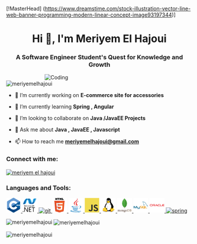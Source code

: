 [!MasterHead] (https://www.dreamstime.com/stock-illustration-vector-line-web-banner-programming-modern-linear-concept-image93197344)]
<h1 align="center">Hi 👋, I'm Meriyem El Hajoui</h1>
<h3 align="center">A Software Engineer Student's Quest for Knowledge and Growth</h3>
<img align="right" alt="Coding" width="400" src="https://tenor.com/view/programming-gif-25868426"

<p align="left"> <img src="https://komarev.com/ghpvc/?username=meriyemelhajoui&label=Profile%20views&color=0e75b6&style=flat" alt="meriyemelhajoui" /> </p>

- 🔭 I’m currently working on **E-commerce site for accessories**

- 🌱 I’m currently learning **Spring , Angular**

- 👯 I’m looking to collaborate on **Java /JavaEE Projects**

- 💬 Ask me about **Java , JavaEE , Javascript**

- 📫 How to reach me **meriyemelhajoui@gmail.com**

<h3 align="left">Connect with me:</h3>
<p align="left">
<a href="https://linkedin.com/in/meriyem el hajoui" target="blank"><img align="center" src="https://raw.githubusercontent.com/rahuldkjain/github-profile-readme-generator/master/src/images/icons/Social/linked-in-alt.svg" alt="meriyem el hajoui" height="30" width="40" /></a>
</p>

<h3 align="left">Languages and Tools:</h3>
<p align="left"> <a href="https://www.w3schools.com/cpp/" target="_blank" rel="noreferrer"> <img src="https://raw.githubusercontent.com/devicons/devicon/master/icons/cplusplus/cplusplus-original.svg" alt="cplusplus" width="40" height="40"/> </a> <a href="https://dotnet.microsoft.com/" target="_blank" rel="noreferrer"> <img src="https://raw.githubusercontent.com/devicons/devicon/master/icons/dot-net/dot-net-original-wordmark.svg" alt="dotnet" width="40" height="40"/> </a> <a href="https://git-scm.com/" target="_blank" rel="noreferrer"> <img src="https://www.vectorlogo.zone/logos/git-scm/git-scm-icon.svg" alt="git" width="40" height="40"/> </a> <a href="https://www.w3.org/html/" target="_blank" rel="noreferrer"> <img src="https://raw.githubusercontent.com/devicons/devicon/master/icons/html5/html5-original-wordmark.svg" alt="html5" width="40" height="40"/> </a> <a href="https://www.java.com" target="_blank" rel="noreferrer"> <img src="https://raw.githubusercontent.com/devicons/devicon/master/icons/java/java-original.svg" alt="java" width="40" height="40"/> </a> <a href="https://developer.mozilla.org/en-US/docs/Web/JavaScript" target="_blank" rel="noreferrer"> <img src="https://raw.githubusercontent.com/devicons/devicon/master/icons/javascript/javascript-original.svg" alt="javascript" width="40" height="40"/> </a> <a href="https://www.linux.org/" target="_blank" rel="noreferrer"> <img src="https://raw.githubusercontent.com/devicons/devicon/master/icons/linux/linux-original.svg" alt="linux" width="40" height="40"/> </a> <a href="https://www.mongodb.com/" target="_blank" rel="noreferrer"> <img src="https://raw.githubusercontent.com/devicons/devicon/master/icons/mongodb/mongodb-original-wordmark.svg" alt="mongodb" width="40" height="40"/> </a> <a href="https://www.mysql.com/" target="_blank" rel="noreferrer"> <img src="https://raw.githubusercontent.com/devicons/devicon/master/icons/mysql/mysql-original-wordmark.svg" alt="mysql" width="40" height="40"/> </a> <a href="https://www.oracle.com/" target="_blank" rel="noreferrer"> <img src="https://raw.githubusercontent.com/devicons/devicon/master/icons/oracle/oracle-original.svg" alt="oracle" width="40" height="40"/> </a> <a href="https://spring.io/" target="_blank" rel="noreferrer"> <img src="https://www.vectorlogo.zone/logos/springio/springio-icon.svg" alt="spring" width="40" height="40"/> </a> </p>

<p><img align="left" src="https://github-readme-stats.vercel.app/api/top-langs?username=meriyemelhajoui&show_icons=true&locale=en&layout=compact" alt="meriyemelhajoui" /></p>

<p>&nbsp;<img align="center" src="https://github-readme-stats.vercel.app/api?username=meriyemelhajoui&show_icons=true&locale=en" alt="meriyemelhajoui" /></p>

<p><img align="center" src="https://github-readme-streak-stats.herokuapp.com/?user=meriyemelhajoui&" alt="meriyemelhajoui" /></p>
